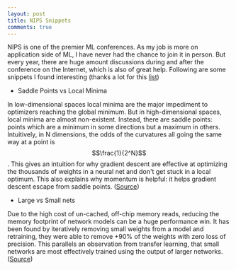 ```yaml
---
layout: post
title: NIPS Snippets
comments: true
---
```


NIPS is one of the premier ML conferences. As my job is more on application side of ML, I have never had the chance to join it in person. But every year, there are huge amount discussions during and after the conference on the Internet, which is also of great help. Following are some snippets I found interesting (thanks a lot for this [list](https://www.reddit.com/r/MachineLearning/comments/3x2ueg/nips_2015_overviews_collection/))

* Saddle Points vs Local Minima

In low-dimensional spaces local minima are the major impediment to optimizers reaching the global minimum. But in high-dimensional spaces, local minima are almost non-existent. Instead, there are saddle points: points which are a minimum in some directions but a maximum in others. Intuitively, in N dimensions, the odds of the curvatures all going the same way at a point is $$\frac{1}{2^N}$$. This gives an intuition for why gradient descent are effective at optimizing the thousands of weights in a neural net and don't get stuck in a local optimum. This also explains why momentum is helpful: it helps gradient descent escape from saddle points. ([Source](http://www.danvk.org/2015/12/12/nips-2015.html))

* Large vs Small nets

Due to the high cost of un-cached, off-chip memory reads, reducing the memory footprint of network models can be a huge performance win. It has been found by iteratively removing small weights from a model and retraining, they were able to remove +90% of the weights with zero loss of precision. This parallels an observation from transfer learning, that small networks are most effectively trained using the output of larger networks. ([Source](http://www.danvk.org/2015/12/12/nips-2015.html))

